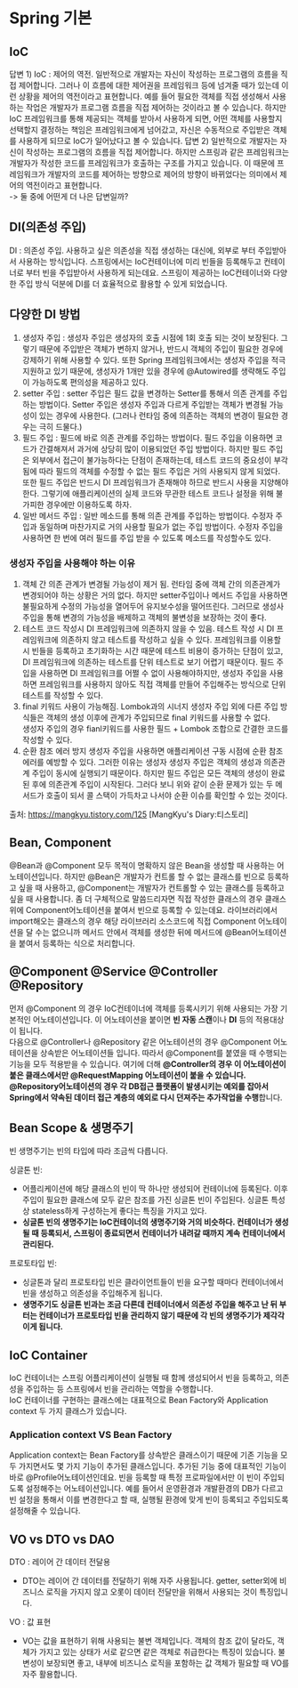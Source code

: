 # Spring 기본
## IoC
답변 1) IoC : 제어의 역전. 일반적으로 개발자는 자신이 작성하는 프로그램의 흐름을 직접 제어합니다. 그러나 이 흐름에 대한 제어권을 프레임워크 등에 넘겨줄 때가 있는데 이런 상황을 제어의 역전이라고 표현합니다. 예를 들어 필요한 객체를 직접 생성해서 사용하는 작업은 개발자가 프로그램 흐름을 직접 제어하는 것이라고 볼 수 있습니다. 하지만 IoC 프레임워크를 통해 제공되는 객체를 받아서 사용하게 되면, 어떤 객체를 사용할지 선택할지 결정하는 책임은 프레임워크에게 넘어갔고, 자신은 수동적으로 주입받은 객체를 사용하게 되므로 IoC가 일어났다고 볼 수 있습니다. 
답변 2) 일반적으로 개발자는 자신이 작성하는 프로그램의 흐름을 직접 제어합니다. 하지만 스프링과 같은 프레임워크는 개발자가 작성한 코드를 프레임워크가 호출하는 구조를 가지고 있습니다. 이 때문에 프레임워크가 개발자의 코드를 제어하는 방향으로 제어의 방향이 바뀌었다는 의미에서 제어의 역전이라고 표현합니다.  
-> 둘 중에 어떤게 더 나은 답변일까?

## DI(의존성 주입)
DI : 의존성 주입. 사용하고 싶은 의존성을 직접 생성하는 대신에, 외부로 부터 주입받아서 사용하는 방식입니다. 스프링에서는 IoC컨테이너에 미리 빈들을 등록해두고 컨테이너로 부터 빈을 주입받아서 사용하게 되는데요. 스프링이 제공하는 IoC컨테이너와 다양한 주입 방식 덕분에 DI를 더 효율적으로 활용할 수 있게 되었습니다.  

## 다양한 DI 방법
1. 생성자 주입 : 생성자 주입은 생성자의 호출 시점에 1회 호출 되는 것이 보장된다. 그렇기 때문에 주입받은 객체가 변하지 않거나, 반드시 객체의 주입이 필요한 경우에 강제하기 위해 사용할 수 있다. 또한 Spring 프레임워크에서는 생성자 주입을 적극 지원하고 있기 때문에, 생성자가 1개만 있을 경우에 @Autowired를 생략해도 주입이 가능하도록 편의성을 제공하고 있다.  
2. setter 주입 : setter 주입은 필드 값을 변경하는 Setter를 통해서 의존 관계를 주입하는 방법이다. Setter 주입은 생성자 주입과 다르게 주입받는 객체가 변경될 가능성이 있는 경우에 사용한다. (그러나 런타임 중에 의존하는 객체의 변경이 필요한 경우는 극히 드물다.)
3. 필드 주입 : 필드에 바로 의존 관계를 주입하는 방법이다. 필드 주입을 이용하면 코드가 간결해져서 과거에 상당히 많이 이용되었던 주입 방법이다. 하지만 필드 주입은 외부에서 접근이 불가능하다는 단점이 존재하는데, 테스트 코드의 중요성이 부각됨에 따라 필드의 객체를 수정할 수 없는 필드 주입은 거의 사용되지 않게 되었다. 또한 필드 주입은 반드시 DI 프레임워크가 존재해야 하므로 반드시 사용을 지양해야 한다. 그렇기에 애플리케이션의 실제 코드와 무관한 테스트 코드나 설정을 위해 불가피한 경우에만 이용하도록 하자.
4. 일반 메서드 주입 : 일반 메소드를 통해 의존 관계를 주입하는 방법이다. 수정자 주입과 동일하며 마찬가지로 거의 사용할 필요가 없는 주입 방법이다. 수정자 주입을 사용하면 한 번에 여러 필드를 주입 받을 수 있도록 메소드를 작성할수도 있다.

### 생성자 주입을 사용해야 하는 이유
1. 객체 간 의존 관계가 변경될 가능성이 제거 됨.
런타임 중에 객체 간의 의존관계가 변경되어야 하는 상황은 거의 없다. 하지만 setter주입이나 메서드 주입을 사용하면 불필요하게 수정의 가능성을 열어두어 유지보수성을 떨어뜨린다. 그러므로 생성사 주입을 통해 변경의 가능성을 배제하고 객체의 불변성을 보장하는 것이 좋다.
2. 테스트 코드 작성시 DI 프레임워크에 의존하지 않을 수 있음.
테스트 작성 시 DI 프레임워크에 의존하지 않고 테스트를 작성하고 싶을 수 있다. 프레임워크를 이용할 시 빈들을 등록하고 초기화하는 시간 때문에 테스트 비용이 증가하는 단점이 있고, DI 프레임워크에 의존하는 테스트를 단위 테스트로 보기 어렵기 때문이다.
필드 주입을 사용하면 DI 프레임워크를 어쩔 수 없이 사용해야하지만, 생성자 주입을 사용하면 프레임워크를 사용하지 않아도 직접 객체를 만들어 주입해주는 방식으로 단위 테스트를 작성할 수 있다.   
3. final 키워드 사용이 가능해짐. Lombok과의 시너지
생성자 주입 외에 다른 주입 방식들은 객체의 생성 이후에 관계가 주입되므로 final 키워드를 사용할 수 없다.  
생성자 주입의 경우 fianl키워드를 사용한 필드 + Lombok 조합으로 간결한 코드를 작성할 수 있다.
4. 순환 참조 에러 방지
생성자 주입을 사용하면 애플리케이션 구동 시점에 순환 참조 에러를 예방할 수 있다. 그러한 이유는 생성자 생성자 주입은 객체의 생성과 의존관계 주입이 동시에 실행되기 때문이다. 하지만 필드 주입은 모든 객체의 생성이 완료된 후에 의존관계 주입이 시작된다. 그러다 보니 위와 같이 순환 문제가 있는 두 메서드가 호출이 되서 콜 스택이 가득차고 나서야 순환 이슈를 확인할 수 있는 것이다.   

출처: https://mangkyu.tistory.com/125 [MangKyu's Diary:티스토리]


## Bean, Component
@Bean과 @Component 모두 목적이 명확하지 않은 Bean을 생성할 때 사용하는 어노테이션입니다. 하지만 @Bean은 개발자가 컨트롤 할 수 없는 클래스를 빈으로 등록하고 싶을 때 사용하고, @Component는 개발자가 컨트롤할 수 있는 클래스를 등록하고 싶을 때 사용합니다. 좀 더 구체적으로 말씀드리자면 직접 작성한 클래스의 경우 클래스 위에 Component어노테이션을 붙여서 빈으로 등록할 수 있는데요. 라이브러리에서 import해오는 클래스의 경우 해당 라이브러리 소스코드에 직접 Component 어노테이션을 달 수는 없으니까 메서드 안에서 객체를 생성한 뒤에 메서드에 @Bean어노테이션을 붙여서 등록하는 식으로 처리합니다.

## @Component @Service @Controller @Repository
먼저 @Component 의 경우 IoC컨테이너에 객체를 등록시키기 위해 사용되는 가장 기본적인 어노테이션입니다. 이 어노테이션을 붙이면 **빈 자동 스캔**이나 **DI** 등의 적용대상이 됩니다.    
다음으로 @Controller나 @Repository 같은 어노테이션의 경우 @Component 어노테이션을 상속받은 어노테이션들 입니다. 따라서 @Component를 붙였을 때 수행되는 기능을 모두 적용받을 수 있습니다. 여기에 더해 **@Controller의 경우 이 어노테이션이 붙은 클래스에서만 @RequestMapping 어노테이션이 붙을 수 있습니다.**  **@Repository어노테이션의 경우 각 DB접근 플랫폼이 발생시키는 예외를 잡아서 Spring에서 약속된 데이터 접근 계층의 예외로 다시 던져주는 추가작업을 수행**합니다.

## Bean Scope & 생명주기
빈 생명주기는 빈의 타입에 따라 조금씩 다릅니다.

싱글톤 빈:
- 어플리케이션에 해당 클래스의 빈이 딱 하나만 생성되어 컨테이너에 등록된다. 이후 주입이 필요한 클래스에 모두 같은 참조를 가진 싱글톤 빈이 주입된다. 싱글톤 특성 상 stateless하게 구성하는게 좋다는 특징을 가지고 있다.
- **싱글톤 빈의 생명주기는 IoC컨테이너의 생명주기와 거의 비슷하다. 컨테이너가 생성될 때 등록되서, 스프링이 종료되면서 컨테이너가 내려갈 때까지 계속 컨테이너에서 관리된다.**  

프로토타입 빈:
- 싱글톤과 달리 프로토타입 빈은 클라이언트들이 빈을 요구할 때마다 컨테이너에서 빈을 생성하고 의존성을 주입해주게 됩니다.
- **생명주기도 싱글톤 빈과는 조금 다른데 컨테이너에서 의존성 주입을 해주고 난 뒤 부터는 컨테이너가 프로토타입 빈을 관리하지 않기 때문에 각 빈의 생명주기가 제각각이게 됩니다.**

## IoC Container
IoC 컨테이너는 스프링 어플리케이션이 실행될 때 함께 생성되어서 빈을 등록하고, 의존성을 주입하는 등 스프링에서 빈을 관리하는 역할을 수행합니다.    
IoC 컨테이너를 구현하는 클래스에는 대표적으로 Bean Factory와 Application context 두 가지 클래스가 있습니다.

### Application context VS Bean Factory
Application context는 Bean Factory를 상속받은 클래스이기 때문에 기존 기능을 모두 가지면서도 몇 가지 기능이 추가된 클래스입니다. 추가된 기능 중에 대표적인 기능이 바로 @Profile어노테이션인데요. 빈을 등록할 때 특정 프로파일에서만 이 빈이 주입되도록 설정해주는 어노테이션입니다. 예를 들어서 운영환경과 개발환경의 DB가 다르고 빈 설정을 통해서 이를 변경한다고 할 때, 실행될 환경에 맞게 빈이 등록되고 주입되도록 설정해줄 수 있습니다.  

## VO vs DTO vs DAO
DTO : 레이어 간 데이터 전달용
- DTO는 레이어 간 데이터를 전달하기 위해 자주 사용됩니다. getter, setter외에 비즈니스 로직을 가지지 않고 오롯이 데이터 전달만을 위해서 사용되는 것이 특징입니다.

VO : 값 표현
- VO는 값을 표현하기 위해 사용되는 불변 객체입니다. 객체의 참조 값이 달라도, 객체가 가지고 있는 상태가 서로 같으면 같은 객체로 취급한다는 특징이 있습니다. 불변성이 보장되면 좋고, 내부에 비즈니스 로직을 포함하는 값 객체가 필요할 때 VO를 자주 활용합니다.
